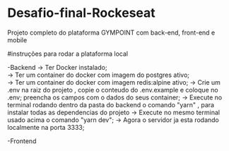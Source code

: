 # Desafio-final-Rockeseat
Projeto completo do plataforma GYMPOINT com back-end, front-end e mobile 

#instruções para rodar a plataforma local

 -Backend
  -> Ter Docker instalado; <br/>
  -> Ter um container do docker com imagem do postgres ativo;<br/>
  -> Ter um container do docker com imagem redis:alpine ativo;
  -> Crie um .env na raiz do projeto , copie o conteudo do .env.example e coloque no .env;
     preencha os campos com o dados do seus container;
  -> Execute no terminal rodando dentro da pasta do backend o comando "yarn" , para instalar todas as dependencias do projeto
  -> Execute no mesmo terminal usado acima o comando "yarn dev";
  -> Agora o servidor ja esta rodando localmente na porta 3333;
  
  -Frontend
